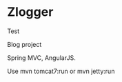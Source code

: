Zlogger
========

Test

Blog project

Spring MVC, AngularJS.


Use
    mvn tomcat7:run
or
    mvn jetty:run

